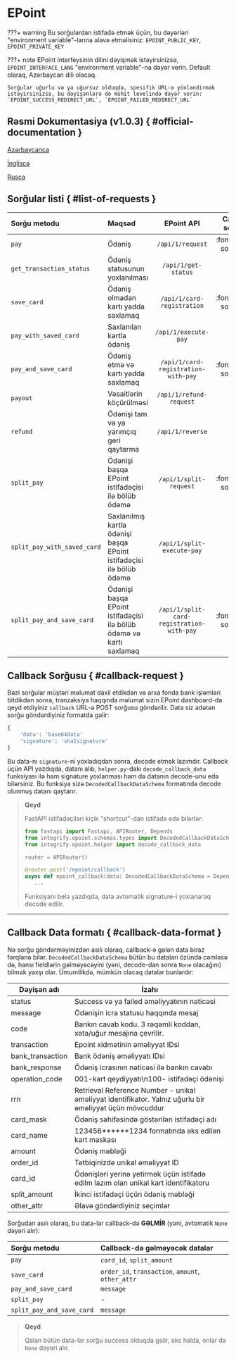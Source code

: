 # EPoint

???+ warning
    Bu sorğulardan istifadə etmək üçün, bu dəyərləri "environment variable"-larına əlavə etməlisiniz: `EPOINT_PUBLIC_KEY`, `EPOINT_PRIVATE_KEY`

???+ note
    EPoint interfeysinin dilini dəyişmək istəyirsinizsə, `EPOINT_INTERFACE_LANG` "environment variable"-na dəyər verin. Default olaraq, Azərbaycan dili olacaq.

    Sorğular uğurlu və ya uğursuz olduqda, spesifik URL-ə yönləndirmək istəyirsinizsə, bu dəyişənlərə də mühit levelində dəyər verin: `EPOINT_SUCCESS_REDIRECT_URL`, `EPOINT_FAILED_REDIRECT_URL`

## Rəsmi Dokumentasiya (v1.0.3) { #official-documentation }

[Azərbaycanca](https://epointbucket.s3.eu-central-1.amazonaws.com/files/instructions/API%20Epoint%20az.pdf)

[İngliscə](https://epointbucket.s3.eu-central-1.amazonaws.com/files/instructions/API%20Epoint%20en.pdf)

[Rusca](https://epointbucket.s3.eu-central-1.amazonaws.com/files/instructions/API%20Epoint%20ru.pdf)

## Sorğular listi { #list-of-requests }

| Sorğu metodu                | Məqsəd                                                               |                EPoint API                 |  Callback-ə sorğu atılır  |
| :-------------------------- | :------------------------------------------------------------------- | :---------------------------------------: | :-----------------------: |
| `pay`                       | Ödəniş                                                               |             `/api/1/request`              | :fontawesome-solid-check: |
| `get_transaction_status`    | Ödəniş statusunun yoxlanılması                                       |            `/api/1/get-status`            |            :x:            |
| `save_card`                 | Ödəniş olmadan kartı yadda saxlamaq                                  |        `/api/1/card-registration`         | :fontawesome-solid-check: |
| `pay_with_saved_card`       | Saxlanılan kartla ödəniş                                             |           `/api/1/execute-pay`            |            :x:            |
| `pay_and_save_card`         | Ödəniş etmə və kartı yadda saxlamaq                                  |    `/api/1/card-registration-with-pay`    | :fontawesome-solid-check: |
| `payout`                    | Vəsaitlərin köçürülməsi                                              |          `/api/1/refund-request`          |            :x:            |
| `refund`                    | Ödənişi tam və ya yarımçıq geri qaytarma                             |             `/api/1/reverse`              |            :x:            |
| `split_pay`                 | Ödənişi başqa EPoint istifadəçisi ilə bölüb ödəmə                    |          `/api/1/split-request`           | :fontawesome-solid-check: |
| `split_pay_with_saved_card` | Saxlanılmış kartla ödənişi başqa EPoint istifadəçisi ilə bölüb ödəmə |        `/api/1/split-execute-pay`         |            :x:            |
| `split_pay_and_save_card`   | Ödənişi başqa EPoint istifadəçisi ilə bölüb ödəmə və kartı saxlamaq  | `/api/1/split-card-registration-with-pay` | :fontawesome-solid-check: |

## Callback Sorğusu { #callback-request }

Bəzi sorğular müştəri məlumat daxil etdikdən və arxa fonda bank işləmləri bitdikdən sonra, tranzaksiya haqqında məlumat sizin EPoint dashboard-da qeyd etdiyiniz `callback` URL-ə POST sorğusu göndərilir. Data siz adətən sorğu göndərdiyiniz formatda gəlir:

```python
{
    'data': 'base64data'
    'signature': 'sha1signature'
}
```

Bu data-nı `signature`-ni yoxladıqdan sonra, decode etmək lazımdır. Callback üçün API yazdıqda, datanı alıb, `helper.py`-dakı `decode_callback_data` funksiyası ilə həm signature yoxlanması həm də datanın decode-unu edə bilərsiniz. Bu funksiya sizə `DecodedCallbackDataSchema` formatında decode olunmuş datanı qaytarır.

> **Qeyd**
>
> FastAPI istifadəçiləri kiçik "shortcut"-dan istifadə edə bilərlər:
>
> ```python
> from fastapi import Fastapi, APIRouter, Depends
> from integrify.epoint.schemas.types import DecodedCallbackDataSchema
> from integrify.epoint.helper import decode_callback_data
>
> router = APIRouter()
>
> @router.post('/epoint/callback')
> async def epoint_callback(data: DecodedCallbackDataSchema = Depends(decode_callback_data)):
>    ...
> ```
>
> Funksiyanı belə yazdıqda, data avtomatik signature-i yoxlanaraq decode edilir.

---

## Callback Data formatı { #callback-data-format }

Nə sorğu göndərməyinizdən asılı olaraq, callback-ə gələn data biraz fərqlənə bilər. `DecodedCallbackDataSchema` bütün bu dataları özündə cəmləsə də, hansı fieldlərin gəlməyəcəyini (yəni, decode-dan sonra `None` olacağını) bilmək yaxşı olar. Ümumilikdə, mümkün olacaq datalar bunlardır:

| Dəyişən adı      | İzahı                                                                                                   |
| ---------------- | ------------------------------------------------------------------------------------------------------- |
| status           | Success və ya failed əməliyyatının nəticəsi                                                             |
| message          | Ödənişin icra statusu haqqında mesaj                                                                    |
| code             | Bankın cavab kodu. 3 rəqəmli koddan, xəta/uğur mesajına çevrilir.                                       |
| transaction      | Epoint xidmətinin əməliyyat IDsi                                                                        |
| bank_transaction | Bank ödəniş əməliyyatı IDsi                                                                             |
| bank_response    | Ödəniş icrasının nəticəsi ilə bankın cavabı                                                             |
| operation_code   | 001-kart qeydiyyatı\n100- istifadəçi ödənişi                                                            |
| rrn              | Retrieval Reference Number - unikal əməliyyat identifikator. Yalnız uğurlu bir əməliyyat üçün mövcuddur |
| card_mask        | Ödəniş səhifəsində göstərilən istifadəçi adı                                                            |
| card_name        | 123456******1234 formatında əks edilən kart maskası                                                     |
| amount           | Ödəniş məbləği                                                                                          |
| order_id         | Tətbiqinizdə unikal əməliyyat ID                                                                        |
| card_id          | Ödənişləri yerinə yetirmək üçün istifadə edilm lazım olan unikal kart identifikatoru                    |
| split_amount     | İkinci istifadəçi üçün ödəniş məbləği                                                                   |
| other_attr       | Əlavə göndərdiyiniz seçimlər                                                                            |

Sorğudan asılı olaraq, bu data-lar callback-də **GƏLMİR** (yəni, avtomatik `None` dəyəri alır):

| Sorğu metodu              | Callback-də gəlməyəcək datalar                    |
| :------------------------ | :------------------------------------------------ |
| `pay`                     | `card_id`, `split_amount`                         |
| `save_card`               | `order_id`, `transaction`, `amount`, `other_attr` |
| `pay_and_save_card`       | `message`                                         |
| `split_pay`               | -                                                 |
| `split_pay_and_save_card` | `message`                                         |

> **Qeyd**
>
> Qalan bütün data-lar sorğu success olduqda gəlir, əks halda, onlar da `None` dəyəri alır.
